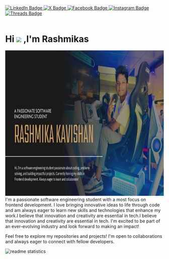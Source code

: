 <div id="badges">
  <a href="https://www.linkedin.com/in/rashmika-hewawitharane-6b3157287/">
    <img src="https://img.shields.io/badge/LinkedIn-blue?style=for-the-badge&logo=linkedin&logoColor=white" alt="LinkedIn Badge"/>
  </a>
  <a href="your-twitter-URL">
    <img src="https://img.shields.io/badge/X-1DA1F2?style=for-the-badge&logo=x&logoColor=white" alt="X Badge"/>
  </a>
  <a href="your-facebook-URL">
    <img src="https://img.shields.io/badge/Facebook-1877F2?style=for-the-badge&logo=facebook&logoColor=white" alt="Facebook Badge"/>
  </a>
  <a href="your-instagram-URL">
    <img src="https://img.shields.io/badge/Instagram-E4405F?style=for-the-badge&logo=instagram&logoColor=white" alt="Instagram Badge"/>
  </a>

  <a href="your-threads-URL">
    <img src="https://img.shields.io/badge/Threads-black?style=for-the-badge&logo=threads&logoColor=white" alt="Threads Badge"/>
</a>
</div>

<img src="https://komarev.com/ghpvc/?username=rashmikaz&style=flat-square&color=blue" alt=""/>

<h1>
  Hi 
  <img src="https://media.giphy.com/media/hvRJCLFzcasrR4ia7z/giphy.gif" width="30px"/>
  ,I'm Rashmikas
</h1>

<div align="center">
  <img src="https://github.com/rashmikaz/rashmikaz/blob/main/TV%20Series%20Bible%20Presentation%20in%20Dark%20Brown%20Light%20Brown%20White%20Personal%20%26%20Authentic%20Style.png" width="1000" height="460"/>
</div>
I'm a passionate software engineering student with a most focus on frontend development. I love bringing innovative ideas to life through code and am always eager to learn new skills and technologies that enhance my work.I believe that innovation and creativity are essential in tech.I believe that innovation and creativity are essential in tech. I'm excited to be part of an ever-evolving industry and look forward to making an impact!


Feel free to explore my repositories and projects! I'm open to collaborations and always eager to connect with fellow developers.

<div align=left>  
  <img width=390 src="https://github-readme-stats-snoeps-projects.vercel.app/api?username=https://github.com/rashmikaz&include_all_commits=true&show_icons=true&theme=react&rank_icon=github&border_radius=10" alt="readme statistics" />
</div>

